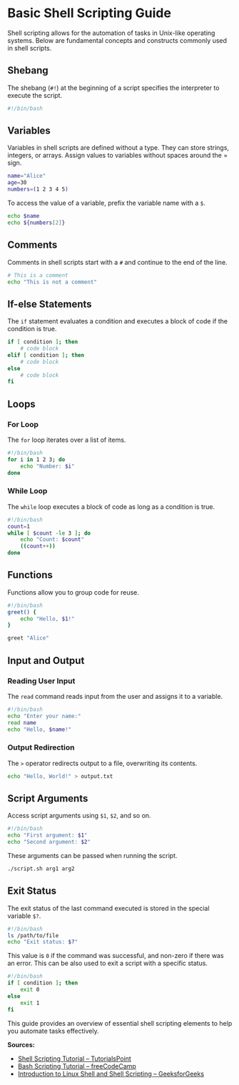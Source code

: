 # Basic Shell Scripting Guide

Shell scripting allows for the automation of tasks in Unix-like operating systems. Below are fundamental concepts and constructs commonly used in shell scripts.

## Shebang

The shebang (`#!`) at the beginning of a script specifies the interpreter to execute the script.

```bash
#!/bin/bash
```

## Variables

Variables in shell scripts are defined without a type. They can store strings, integers, or arrays.
Assign values to variables without spaces around the = sign.

```bash
name="Alice"
age=30
numbers=(1 2 3 4 5)
```

To access the value of a variable, prefix the variable name with a `$`.

```bash
echo $name
echo ${numbers[2]}
```

## Comments

Comments in shell scripts start with a `#` and continue to the end of the line.

```bash
# This is a comment
echo "This is not a comment"
```

## If-else Statements

The `if` statement evaluates a condition and executes a block of code if the condition is true.

```bash
if [ condition ]; then
    # code block
elif [ condition ]; then
    # code block
else
    # code block
fi
```

## Loops

### For Loop

The `for` loop iterates over a list of items.

```bash
#!/bin/bash
for i in 1 2 3; do
    echo "Number: $i"
done
```

### While Loop

The `while` loop executes a block of code as long as a condition is true.

```bash
#!/bin/bash
count=1
while [ $count -le 3 ]; do
    echo "Count: $count"
    ((count++))
done
```

## Functions

Functions allow you to group code for reuse.

```bash
#!/bin/bash
greet() {
    echo "Hello, $1!"
}

greet "Alice"
```

## Input and Output

### Reading User Input

The `read` command reads input from the user and assigns it to a variable.

```bash
#!/bin/bash
echo "Enter your name:"
read name
echo "Hello, $name!"
```

### Output Redirection

The `>` operator redirects output to a file, overwriting its contents.

```bash
echo "Hello, World!" > output.txt
```

## Script Arguments

Access script arguments using `$1`, `$2`, and so on.

```bash
#!/bin/bash
echo "First argument: $1"
echo "Second argument: $2"
```

These arguments can be passed when running the script.

```bash
./script.sh arg1 arg2
```

## Exit Status

The exit status of the last command executed is stored in the special variable `$?`.

```bash
#!/bin/bash
ls /path/to/file
echo "Exit status: $?"
```

This value is `0` if the command was successful, and non-zero if there was an error.
This can be also used to exit a script with a specific status.

```bash
#!/bin/bash
if [ condition ]; then
    exit 0
else
    exit 1
fi
```

This guide provides an overview of essential shell scripting elements to help you automate tasks effectively.

**Sources:**

- [Shell Scripting Tutorial – TutorialsPoint](https://www.tutorialspoint.com/unix/shell_scripting.htm)
- [Bash Scripting Tutorial – freeCodeCamp](https://www.freecodecamp.org/news/bash-scripting-tutorial-linux-shell-script-and-command-line-for-beginners/)
- [Introduction to Linux Shell and Shell Scripting – GeeksforGeeks](https://www.geeksforgeeks.org/introduction-linux-shell-shell-scripting/)